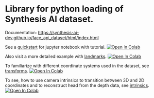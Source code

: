 # Library for python loading of Synthesis AI dataset. 
Documentation: https://synthesis-ai-dev.github.io/face_api_dataset/html/index.html

See a [quickstart](https://github.com/Synthesis-AI-Dev/face_api_dataset/blob/main/examples/quickstart.ipynb) for jupyter notebook with tutorial.
[![Open In Colab](https://colab.research.google.com/assets/colab-badge.svg)](https://colab.research.google.com/github/Synthesis-AI-Dev/face_api_dataset/blob/main/examples/quickstart.ipynb)

Also visit a more detailed example with [landmarks](https://github.com/Synthesis-AI-Dev/face_api_dataset/blob/main/examples/landmarks.ipynb).
[![Open In Colab](https://colab.research.google.com/assets/colab-badge.svg)](https://colab.research.google.com/github/Synthesis-AI-Dev/face_api_dataset/blob/main/examples/landmarks.ipynb)

To familiarize with different coordinate systems used in the dataset, see [transforms](https://github.com/Synthesis-AI-Dev/face_api_dataset/blob/main/examples/transforms.ipynb).
[![Open In Colab](https://colab.research.google.com/assets/colab-badge.svg)](https://colab.research.google.com/github/Synthesis-AI-Dev/face_api_dataset/blob/main/examples/transforms.ipynb)

To see, how to use camera intrinsics to transition between 3D and 2D coordinates and to reconstruct head from the depth data, see [intrinsics](https://github.com/Synthesis-AI-Dev/face_api_dataset/blob/main/examples/intrinsics.ipynb).
[![Open In Colab](https://colab.research.google.com/assets/colab-badge.svg)](https://colab.research.google.com/github/Synthesis-AI-Dev/face_api_dataset/blob/main/examples/intrinsics.ipynb)
